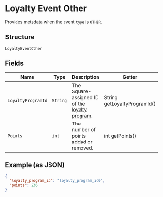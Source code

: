 
# Loyalty Event Other

Provides metadata when the event `type` is `OTHER`.

## Structure

`LoyaltyEventOther`

## Fields

| Name | Type | Description | Getter |
|  --- | --- | --- | --- |
| `LoyaltyProgramId` | `String` | The Square-assigned ID of the [loyalty program](#type-LoyaltyProgram). | String getLoyaltyProgramId() |
| `Points` | `int` | The number of points added or removed. | int getPoints() |

## Example (as JSON)

```json
{
  "loyalty_program_id": "loyalty_program_id0",
  "points": 236
}
```

